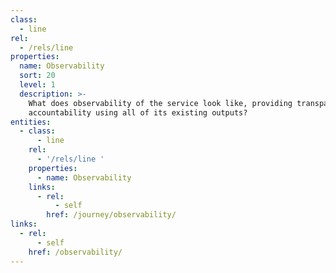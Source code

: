 ```yaml
---
class:
  - line
rel:
  - /rels/line
properties:
  name: Observability
  sort: 20
  level: 1
  description: >-
    What does observability of the service look like, providing transparency and
    accountability using all of its existing outputs?
entities:
  - class:
      - line
    rel:
      - '/rels/line '
    properties:
      - name: Observability
    links:
      - rel:
          - self
        href: /journey/observability/
links:
  - rel:
      - self
    href: /observability/
---
```

